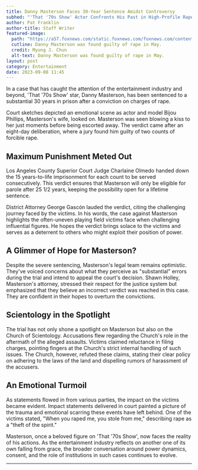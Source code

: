```yaml
---
title: Danny Masterson Faces 30-Year Sentence Amidst Controversy
subhed: "'That '70s Show' Actor Confronts His Past in High-Profile Rape Case Verdict"
author: Pat Franklin
author-title: Staff Writer
featured-image: 
  path: "https://a57.foxnews.com/static.foxnews.com/foxnews.com/content/uploads/2023/05/720/405/danny-masterson-bijou-phillips.jpg?ve=1&tl=1"
  cutline: Danny Masterson was found guilty of rape in May. 
  credit: Myung J. Chun
  alt-text: Danny Masterson was found guilty of rape in May.
layout: post
category: Entertainment
date: 2023-09-08 11:45
---
```


In a case that has caught the attention of the entertainment industry and beyond, 'That '70s Show' star, Danny Masterson, has been sentenced to a substantial 30 years in prison after a conviction on charges of rape.

Court sketches depicted an emotional scene as actor and model Bijou Phillips, Masterson's wife, looked on. Masterson was seen blowing a kiss to her just moments before being escorted away. The verdict came after an eight-day deliberation, where a jury found him guilty of two counts of forcible rape.

## Maximum Punishment Meted Out

Los Angeles County Superior Court Judge Charlaine Olmedo handed down the 15 years-to-life imprisonment for each count to be served consecutively. This verdict ensures that Masterson will only be eligible for parole after 25 1/2 years, keeping the possibility open for a lifetime sentence.

District Attorney George Gascón lauded the verdict, citing the challenging journey faced by the victims. In his words, the case against Masterson highlights the often-uneven playing field victims face when challenging influential figures. He hopes the verdict brings solace to the victims and serves as a deterrent to others who might exploit their position of power.

## A Glimmer of Hope for Masterson?

Despite the severe sentencing, Masterson's legal team remains optimistic. They've voiced concerns about what they perceive as "substantial" errors during the trial and intend to appeal the court's decision. Shawn Holley, Masterson's attorney, stressed their respect for the justice system but emphasized that they believe an incorrect verdict was reached in this case. They are confident in their hopes to overturn the convictions.

## Scientology in the Spotlight

The trial has not only shone a spotlight on Masterson but also on the Church of Scientology. Accusations flew regarding the Church's role in the aftermath of the alleged assaults. Victims claimed reluctance in filing charges, pointing fingers at the Church's strict internal handling of such issues. The Church, however, refuted these claims, stating their clear policy on adhering to the laws of the land and dispelling rumors of harassment of the accusers.

## An Emotional Turmoil

As statements flowed in from various parties, the impact on the victims became evident. Impact statements delivered in court painted a picture of the trauma and emotional scarring these events have left behind. One of the victims stated, "When you raped me, you stole from me," describing rape as a "theft of the spirit."

Masterson, once a beloved figure on 'That '70s Show', now faces the reality of his actions. As the entertainment industry reflects on another one of its own falling from grace, the broader conversation around power dynamics, consent, and the role of institutions in such cases continues to evolve.

---
